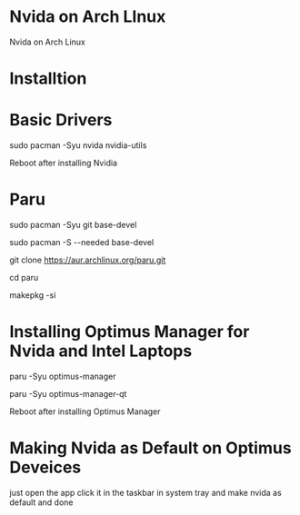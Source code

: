 # Nvida on Arch LInux
 Nvida on Arch Linux


# Installtion


# Basic Drivers


sudo pacman -Syu nvida nvidia-utils


Reboot after installing Nvidia


# Paru 


sudo pacman -Syu git base-devel


sudo pacman -S --needed base-devel


git clone https://aur.archlinux.org/paru.git


cd paru


makepkg -si


# Installing Optimus Manager for Nvida and Intel Laptops


paru -Syu optimus-manager


paru -Syu optimus-manager-qt



Reboot after installing Optimus Manager


# Making Nvida as Default on Optimus Deveices


just open the app click it in the taskbar in system tray and make nvida as default and done
